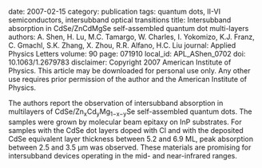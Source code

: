date: 2007-02-15
category: publication
tags: quantum dots, II-VI semiconductors, intersubband optical transitions
title: Intersubband absorption in CdSe/ZnCdMgSe self-assembled quantum dot multi-layers
authors: A. Shen, H. Lu, M.C. Tamargo, W. Charles, I. Yokomizo, K.J. Franz, C. Gmachl, S.K. Zhang, X. Zhou, R.R. Alfano, H.C. Liu
journal: Applied Physics Letters
volume: 90
page: 071910
local_id: APL_AShen_0702
doi: 10.1063/1.2679783
disclaimer: Copyright 2007 American Institute of Physics. This article may be downloaded for personal use only. Any other use requires prior permission of the author and the American Institute of Physics.

The authors report the observation of intersubband absorption in multilayers of
CdSe/Zn<sub>x</sub>Cd<sub>y</sub>Mg<sub>1−x−y</sub>Se self-assembled quantum
dots. The samples were grown by molecular beam epitaxy on InP substrates. For
samples with the CdSe dot layers doped with Cl and with the deposited CdSe
equivalent layer thickness between 5.2 and 6.9 ML, peak absorption between 2.5
and 3.5 µm was observed. These materials are promising for intersubband devices
operating in the mid- and near-infrared ranges.